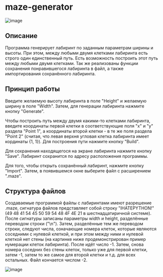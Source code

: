 # maze-generator
![image](https://user-images.githubusercontent.com/64738836/233785839-b120a243-dfb0-4f6a-b4ec-759a8ae2b319.png)

## Описание
Программа генерирует лабиринт по заданным параметрам ширины и высоты. При этом, между любыми двумя клетками лабиринта есть строго один единственный путь. Есть возможность построить этот путь между любыми двумя клетками. Так же реализованы функции сохранения понравившегося лабиринта в файл, а также импортирования сохранённого лабиринта. 

## Принцип работы
Введите желаемую высоту лабиринта в поле "Height" и желаемую ширину в поле "Width". Затем, для генерации лабиринта нажмите кнопку "Generate". 

Чтобы построить путь между двумя какими-то клетками лабиринта, введите координаты первой клетки в соответствующие поля "x" и "y" раздела "Point 1", а координаты второй клетки - в те же поля раздела "Point 2" (считая, что левая верхня угловая клетка лабиринта имеет кординаты {1, 1}). Для построения пути нажмите кнопку "Build".

Для сохранения находящегося на экране лабиринта нажмите кнопку "Save". Лабиринт сохранится по адресу расположения программы.

Для того, чтобы открыть сохранённый лабиринт, нажмите кнопку "Import". Затем, в появившемся окне выберите файл с расширением ".maze".

## Структура файлов
Создаваемые программой файлы с лабиринтами имеют разрешение .maze, сигнатура файлов представляет собой строку "IHATEPYTHON!" (49 48 41 54 45 50 59 54 48 4F 4E 21 в шестнадцатиричной системе). 
После сигнатуры записаны параметры width и height, разделённые переводом строки ("\n"). 
Затем, разделённые тем же переводом строки, следуют числа, означающие номера клеток, которые являются соседними с нулевой клеткой, и при этом между ними и нулевой клеткой нет стены (на картинке ниже продемонстрирован пример нумерации клеток лабиринта). После идёт число -1. Затем, снова номера соседних без стены клеток, только уже для первой клетки, затем -1, затем то же самое для второй клетки и т.д. для всех остальных. Файл кончается числом -2.

![image](https://user-images.githubusercontent.com/64738836/233792775-41184257-9cef-4cfb-ae8e-1d0d9adcb9c3.png)


